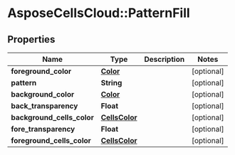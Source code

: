 # AsposeCellsCloud::PatternFill

## Properties
Name | Type | Description | Notes
------------ | ------------- | ------------- | -------------
**foreground_color** | [**Color**](Color.md) |  | [optional] 
**pattern** | **String** |  | [optional] 
**background_color** | [**Color**](Color.md) |  | [optional] 
**back_transparency** | **Float** |  | [optional] 
**background_cells_color** | [**CellsColor**](CellsColor.md) |  | [optional] 
**fore_transparency** | **Float** |  | [optional] 
**foreground_cells_color** | [**CellsColor**](CellsColor.md) |  | [optional] 


